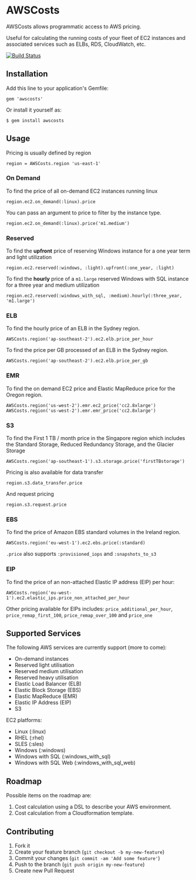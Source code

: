 # AWSCosts

AWSCosts allows programmatic access to AWS pricing.

Useful for calculating the running costs of your fleet of EC2 instances and
associated services such as ELBs, RDS, CloudWatch, etc.

[![Build Status](https://travis-ci.org/srbartlett/awscosts.png)](https://travis-ci.org/srbartlett/awscosts)

## Installation

Add this line to your application's Gemfile:

    gem 'awscosts'

Or install it yourself as:

    $ gem install awscosts

## Usage

Pricing is usually defined by region

    region = AWSCosts.region 'us-east-1'

### On Demand

To find the price of all on-demand EC2 instances running linux

    region.ec2.on_demand(:linux).price

You can pass an argument to price to filter by the instance type.

    region.ec2.on_demand(:linux).price('m1.medium')

### Reserved

To find the **upfront** price of reserving Windows instance for a one year term and light utilization

    region.ec2.reserved(:windows, :light).upfront(:one_year, :light)

To find the **hourly** price of a `m1.large` reserved Windows with SQL instance for
a three year and medium utilization

    region.ec2.reserved(:windows_with_sql, :medium).hourly(:three_year, 'm1.large')

### ELB

To find the hourly price of an ELB in the Sydney region.

    AWSCosts.region('ap-southeast-2').ec2.elb.price_per_hour

To find the price per GB processed of an ELB in the Sydney region.

    AWSCosts.region('ap-southeast-2').ec2.elb.price_per_gb

### EMR

To find the on demand EC2 price and Elastic MapReduce price for the Oregon region.

    AWSCosts.region('us-west-2').emr.ec2_price('cc2.8xlarge')
    AWSCosts.region('us-west-2').emr.emr_price('cc2.8xlarge')

### S3

To find the First 1 TB / month price in the Singapore region which includes the Standard
Storage, Reduced Redundancy Storage, and the Glacier Storage

    AWSCosts.region('ap-southeast-1').s3.storage.price('firstTBstorage')

Pricing is also available for data transfer

    region.s3.data_transfer.price

And request pricing

    region.s3.request.price

### EBS

To find the price of Amazon EBS standard volumes in the Ireland region.

    AWSCosts.region('eu-west-1').ec2.ebs.price(:standard)

`.price` also supports `:provisioned_iops` and `:snapshots_to_s3`

### EIP

To find the price of an non-attached Elastic IP address (EIP) per hour:

    AWSCosts.region('eu-west-1').ec2.elastic_ips.price_non_attached_per_hour

Other pricing available for EIPs includes: `price_additional_per_hour`, `price_remap_first_100`,
`price_remap_over_100` and `price_one`


## Supported Services

The following AWS services are currently support (more to come):

* On-demand instances
* Reserved light utilisation
* Reserved medium utilisation
* Reserved heavy utilisation
* Elastic Load Balancer (ELB)
* Elastic Block Storage (EBS)
* Elastic MapReduce (EMR)
* Elastic IP Address (EIP)
* S3

EC2 platforms:

* Linux (:linux)
* RHEL (:rhel)
* SLES (:sles)
* Windows (:windows)
* Windows with SQL (:windows_with_sql)
* Windows with SQL Web (:windows_with_sql_web)

## Roadmap

Possible items on the roadmap are:

1. Cost calculation using a DSL to describe your AWS environment.
2. Cost calculation from a Cloudformation template.

## Contributing

1. Fork it
2. Create your feature branch (`git checkout -b my-new-feature`)
3. Commit your changes (`git commit -am 'Add some feature'`)
4. Push to the branch (`git push origin my-new-feature`)
5. Create new Pull Request
